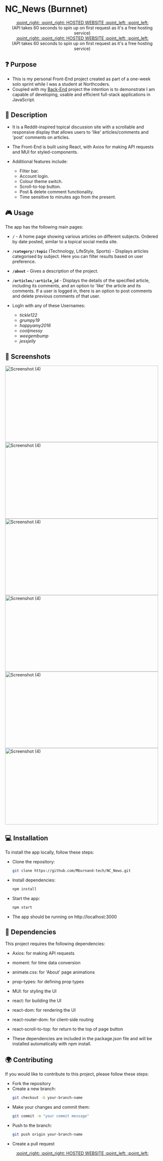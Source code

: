 # NC_News (Burnnet)
<div align="center"><a href='http://ec2-18-130-187-9.eu-west-2.compute.amazonaws.com/)/'> :point_right: :point_right: HOSTED WEBSITE :point_left: :point_left: <a></div>
<div align="center">(API takes 60 seconds to spin up on first request as it's a free hosting service)</div>

<div align="center"><a href='https://burnet-news.netlify.app/'> :point_right: :point_right: HOSTED WEBSITE :point_left: :point_left: <a></div>
<div align="center">(API takes 60 seconds to spin up on first request as it's a free hosting service)</div>
  
## :question: Purpose

- This is my personal Front-End project created as part of a one-week solo sprint while I was a student at Northcoders.
- Coupled with my [Back-End](https://github.com/Mburnand-tech/News_Server) project the intention is to demonstrate I am capable of developing, usable and efficient full-stack applications in JavaScript. 

## :memo: Description
  
- It is a Reddit-inspired topical discussion site with a scrollable and responsive display that allows users to 'like' articles/comments and 'post' comments on articles. 
- The Front-End is built using React, with Axios for making API requests and MUI for styled-components. 
  
- Additional features include:
  - Filter bar.
  - Account login.
  - Colour theme switch.
  - Scroll-to-top button.
  - Post & delete comment functionality.
  - Time sensitive to minutes ago from the present. 

## :video_game: Usage
  
The app has the following main pages:

- **`/`**  - A home page showing various articles on different subjects. Ordered by date posted, similar to a topical social media site. 
- **`/category/:topic`** (Technology, LifeStyle, Sports) - Displays articles categorised by subject. Here you can filter results based on user preference. 
- **`/about`** - Gives a description of the project.
- **`/articles/:article_id`** - Displays the details of the specified article, including its comments, and an option to 'like' the article and its comments. If a user is logged in, there is an option to post comments and delete previous comments of that user. 

- LogIn with any of these Usernames:
  - *tickle122*
  - *grumpy19*
  - *happyamy2016*
  - *cooljmessy*
  - *weegembump*
  - *jessjelly*

## 📸 Screenshots

<img width="500" height="250" alt="Screenshot (4)" src="https://github.com/Mburnand-tech/NC_News/assets/82216191/b6f9edfc-4025-43d7-9a2c-a86c18910976">

<img width="500" height="250" alt="Screenshot (4)" src="https://github.com/Mburnand-tech/NC_News/assets/82216191/01e00fbf-6331-4620-b84e-52986dd435bd">

<img width="500" height="250" alt="Screenshot (4)" src="https://github.com/Mburnand-tech/NC_News/assets/82216191/2fe60887-6e16-4067-a78d-01d7c3842e2a">

<img width="500" height="250" alt="Screenshot (4)" src="https://github.com/Mburnand-tech/NC_News/assets/82216191/85700fdc-3122-44ff-ba73-7c3032f7e967">

<img width="500" height="250" alt="Screenshot (4)" src="https://github.com/Mburnand-tech/NC_News/assets/82216191/55759a61-4213-4bb7-b142-7264ea32e4f7">

<img width="500" height="250" alt="Screenshot (4)" src="https://github.com/Mburnand-tech/NC_News/assets/82216191/c6eae56d-04be-4688-b1d5-a10f50493250">


## :computer: Installation
  
To install the app locally, follow these steps:

- Clone the repository: 
  ```bash
  git clone https://github.com/Mburnand-tech/NC_News.git
  ```
- Install dependencies: 
  ```bash 
  npm install
  ```
- Start the app: 
  ```bash
  npm start
  ```
- The app should be running on http://localhost:3000
  
## :scroll: Dependencies
  
This project requires the following dependencies:

- Axios: for making API requests
- moment: for time data conversion
- animate.css: for 'About' page animations
- prop-types: for defining prop types
- MUI: for styling the UI
- react: for building the UI
- react-dom: for rendering the UI
- react-router-dom: for client-side routing
- react-scroll-to-top: for return to the top of page button

- These dependencies are included in the package.json file and will be installed automatically with npm install.

## :earth_africa: Contributing
  
If you would like to contribute to this project, please follow these steps:

- Fork the repository
- Create a new branch: 
  ```bash
  git checkout -b your-branch-name
  ```
- Make your changes and commit them: 
  ```bash
  git commit -m "your commit message"
  ```
- Push to the branch: 
  ```bash
  git push origin your-branch-name
  ```
- Create a pull request

<!-- notes

- home page is ordered by date posted

- dates are sensitive to the minute. 

- can delete comment if logged in as the same user

- list all possible users to log in as  -->
                                                                         

<div align="center"><a href='https://burnet-news.netlify.app/'> :point_right: :point_right: HOSTED WEBSITE :point_left: :point_left: <a></div>
  


